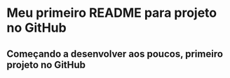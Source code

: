 # Meu primeiro README para projeto no GitHub

## Começando a desenvolver aos poucos, primeiro projeto no GitHub